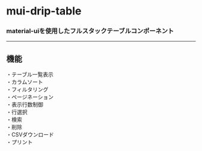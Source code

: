 # mui-drip-table
### material-uiを使用したフルスタックテーブルコンポーネント

*****

## 機能
・テーブル一覧表示  
・カラムソート  
・フィルタリング  
・ページネーション  
・表示行数制御  
・行選択  
・検索  
・削除  
・CSVダウンロード  
・プリント  
